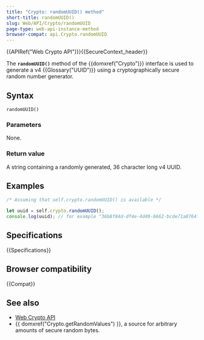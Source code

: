 ```yaml
---
title: "Crypto: randomUUID() method"
short-title: randomUUID()
slug: Web/API/Crypto/randomUUID
page-type: web-api-instance-method
browser-compat: api.Crypto.randomUUID
---
```


{{APIRef("Web Crypto API")}}{{SecureContext_header}}

The **`randomUUID()`** method of the {{domxref("Crypto")}} interface is used to generate a v4 {{Glossary("UUID")}} using a cryptographically secure random number generator.

## Syntax

```js-nolint
randomUUID()
```

### Parameters

None.

### Return value

A string containing a randomly generated, 36 character long v4 UUID.

## Examples

```js
/* Assuming that self.crypto.randomUUID() is available */

let uuid = self.crypto.randomUUID();
console.log(uuid); // for example "36b8f84d-df4e-4d49-b662-bcde71a8764f"
```

## Specifications

{{Specifications}}

## Browser compatibility

{{Compat}}

## See also

- [Web Crypto API](/en-US/docs/Web/API/Web_Crypto_API)
- {{ domxref("Crypto.getRandomValues") }}, a source for arbitrary amounts of secure random bytes.

